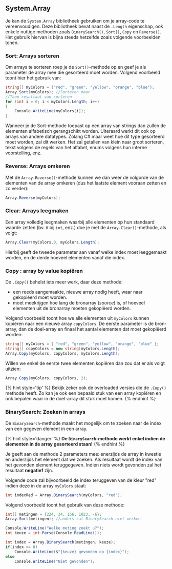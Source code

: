## System.Array

Je kan de ``System.Array`` bibliotheek gebruiken om je array-code te vereenvoudigen. Deze bibliotheek bevat naast de ``.Length`` eigenschap, ook enkele nuttige methoden zoals ``BinarySearch()``, ``Sort()``, ``Copy`` en ``Reverse()``. Het gebruik hiervan is bijna steeds hetzelfde zoals volgende voorbeelden tonen.


### Sort: Arrays sorteren

Om arrays te sorteren roep je de ``Sort()``-methode op en geef je als parameter de array mee die gesorteerd moet worden. Volgend voorbeeld toont hier het gebruik van:

```csharp
string[] myColors = {"red", "green", "yellow", "orange", "blue"};
Array.Sort(myColors); //Sorteren maar
//Toon resultaat van sorteren
for (int i = 0; i < myColors.Length; i++)
{
    Console.WriteLine(myColors[i]);
}
```

Wanneer je de Sort-methode toepast op een array van strings dan zullen de elementen alfabetisch gerangschikt worden. Uiteraard werkt dit ook op arrays van andere datatypes. Zolang C# maar weet hoe dit type gesorteerd moet worden, zal dit werken. Het zal getallen van klein naar groot sorteren, tekst volgens de regels van het alfabet, enums volgens hun interne voorstelling, enz.

### Reverse: Arrays omkeren

Met de ``Array.Reverse()``-methode kunnen we dan weer de volgorde van de elementen van de array omkeren (dus het laatste element vooraan zetten en zo verder):

```csharp
Array.Reverse(myColors);
```



### Clear: Arrays leegmaken

Een array volledig leegmaken waarbij alle elementen op hun standaard waarde zetten (bv. ``0`` bij ``int``, enz.) doe je met de ``Array.Clear()``-methode, als volgt:


```csharp
Array.Clear(myColors,0, myColors.Length);
```

Hierbij geeft de tweede parameter aan vanaf welke index moet leeggemaakt worden, en de derde hoeveel elementen vanaf die index.

### Copy : array by value kopiëren

De ``.Copy()`` behelst iets meer werk, daar deze methode:

* een reeds aangemaakte, nieuwe array nodig heeft, waar naar gekopiëerd moet worden.
* moet meekrijgen hoe lang de bronarray (*source*) is, of hoeveel elementen uit de bronarray moeten gekopiëerd worden.

Volgend voorbeeld toont hoe we alle elementen uit ``myColors`` kunnen kopiëren naar een nieuwe array ``copyColors``. De eerste parameter is de bron-array, dan de doel-array en finaal het aantal elementen dat moet gekopiëerd worden:

```csharp
string[] myColors = { "red", "green", "yellow", "orange", "blue" };
string[] copyColors = new string[myColors.Length];
Array.Copy(myColors, copyColors, myColors.Length);
```

Willen we enkel de eerste twee elementen kopiëren dan zou dat er als volgt uitzien:


```csharp
Array.Copy(myColors, copyColors, 2);
```

{% hint style='tip' %}
Bekijk zeker ook de overloaded versies die de ``.Copy()`` methode heeft. Zo kan je ook een bepaald stuk van een array kopiëren en ook bepalen waar in de doel-array dit stuk moet komen.
{% endhint %}

<!-- \newpage -->



### BinarySearch: Zoeken in arrays

De ``BinarySearch``-methode maakt het mogelijk om te zoeken naar de index van een gegeven element in een array. 

{% hint style='danger' %}
**De ``BinarySearch``-methode werkt enkel indien de elementen in de array gesorteerd staan!**
{% endhint %}


Je geeft aan de methode 2 parameters mee: enerzijds de array in kwestie en anderzijds het element dat we zoeken. Als resultaat wordt de 
index van het gevonden element teruggegeven. Indien niets wordt gevonden zal het resultaat **negatief** zijn.



Volgende code zal bijvoorbeeld de index teruggeven van de kleur "red" indien deze in de array ``myColors`` staat:


```csharp
int indexRed = Array.BinarySearch(myColors, "red");
```

Volgend voorbeeld toont het gebruik van deze methode:

```csharp
int[] metingen = {224, 34, 156, 1023, -6};
Array.Sort(metingen); //anders zal BinarySearch niet werken

Console.WriteLine("Welke meting zoekt u?");
int keuze = int.Parse(Console.ReadLine());

int index = Array.BinarySearch(metingen, keuze);
if(index >= 0)
    Console.WriteLine($"{keuze} gevonden op {index}");
else
    Console.WriteLine("Niet gevonden");
```



